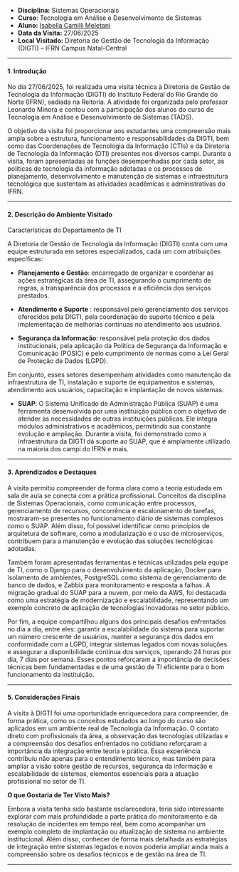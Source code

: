 - **Disciplina:** Sistemas Operacionais 
- **Curso**: Tecnologia em Análise e Desenvolvimento de Sistemas
- **Aluno:** [Isabella Camilli Meletani](https://github.com/isacamilli/)
- **Data da Visita:** 27/06/2025
- **Local Visitado:** Diretoria de Gestão de Tecnologia da Informação (DIGTI) – IFRN Campus Natal-Central

---
#### **1. Introdução**  
No dia 27/06/2025, foi realizada uma visita técnica à Diretoria de Gestão de Tecnologia da Informação (DIGTI) do Instituto Federal do Rio Grande do Norte (IFRN), sediada na Reitoria. A atividade foi organizada pelo professor Leonardo Minora e contou com a participação dos alunos do curso de Tecnologia em Análise e Desenvolvimento de Sistemas (TADS).

O objetivo da visita foi proporcionar aos estudantes uma compreensão mais ampla sobre a estrutura, funcionamento e responsabilidades da DIGTI, bem como das Coordenações de Tecnologia da Informação (CTIs) e da Diretoria de Tecnologia da Informação (DTI) presentes nos diversos campi. Durante a visita, foram apresentadas as funções desempenhadas por cada setor, as políticas de tecnologia da informação adotadas e os processos de planejamento, desenvolvimento e manutenção de sistemas e infraestrutura tecnológica que sustentam as atividades acadêmicas e administrativas do IFRN.

---

#### **2. Descrição do Ambiente Visitado**  
Características do Departamento de TI

A Diretoria de Gestão de Tecnologia da Informação (DIGTI) conta com uma equipe estruturada em setores especializados, cada um com atribuições específicas:


-  **Planejamento e Gestão**: encarregado de organizar e coordenar as ações estratégicas da área de TI, assegurando o cumprimento de regras, a transparência dos processos e a eficiência dos serviços prestados.

- **Atendimento e Suporte** : responsável pelo gerenciamento dos serviços oferecidos pela DIGTI, pela coordenação do suporte técnico e pela implementação de melhorias contínuas no atendimento aos usuários.

 - **Segurança da Informação**: responsável pela proteção dos dados institucionais, pela aplicação da Política de Segurança da Informação e Comunicação (POSIC) e pelo cumprimento de normas como a Lei Geral de Proteção de Dados (LGPD).

Em conjunto, esses setores desempenham atividades como manutenção da infraestrutura de TI, instalação e suporte de equipamentos e sistemas, atendimento aos usuários, capacitação e implantação de novos sistemas.

- **SUAP**:
O Sistema Unificado de Administração Pública (SUAP) é uma ferramenta desenvolvida por uma instituição pública com o objetivo de atender às necessidades de outras instituições públicas. Ele integra módulos administrativos e acadêmicos, permitindo sua constante evolução e ampliação. Durante a visita, foi demonstrado como a infraestrutura da DIGTI dá suporte ao SUAP, que é amplamente utilizado na maioria dos campi do IFRN e mais.
---

#### **3. Aprendizados e Destaques**  
A visita permitiu compreender de forma clara como a teoria estudada em sala de aula se conecta com a prática profissional. Conceitos da disciplina de Sistemas Operacionais, como comunicação entre processos, gerenciamento de recursos, concorrência e escalonamento de tarefas, mostraram-se presentes no funcionamento diário de sistemas complexos como o SUAP. Além disso, foi possível identificar como princípios de arquitetura de software, como a modularização e o uso de microserviços, contribuem para a manutenção e evolução das soluções tecnológicas adotadas.

Também foram apresentadas ferramentas e técnicas utilizadas pela equipe de TI, como o Django para o desenvolvimento da aplicação, Docker para isolamento de ambientes, PostgreSQL como sistema de gerenciamento de banco de dados, e Zabbix para monitoramento e resposta a falhas. A migração gradual do SUAP para a nuvem, por meio da AWS, foi destacada como uma estratégia de modernização e escalabilidade, representando um exemplo concreto de aplicação de tecnologias inovadoras no setor público.

Por fim, a equipe compartilhou alguns dos principais desafios enfrentados no dia a dia, entre eles: garantir a escalabilidade do sistema para suportar um número crescente de usuários, manter a segurança dos dados em conformidade com a LGPD, integrar sistemas legados com novas soluções e assegurar a disponibilidade contínua dos serviços, operando 24 horas por dia, 7 dias por semana. Esses pontos reforçaram a importância de decisões técnicas bem fundamentadas e de uma gestão de TI eficiente para o bom funcionamento da instituição.

---

#### **5. Considerações Finais**  
A visita à DIGTI foi uma oportunidade enriquecedora para compreender, de forma prática, como os conceitos estudados ao longo do curso são aplicados em um ambiente real de Tecnologia da Informação. O contato direto com profissionais da área, a observação das tecnologias utilizadas e a compreensão dos desafios enfrentados no cotidiano reforçaram a importância da integração entre teoria e prática. Essa experiência contribuiu não apenas para o entendimento técnico, mas também para ampliar a visão sobre gestão de recursos, segurança da informação e escalabilidade de sistemas, elementos essenciais para a atuação profissional no setor de TI.

**O que Gostaria de Ter Visto Mais?**

Embora a visita tenha sido bastante esclarecedora, teria sido interessante explorar com mais profundidade a parte prática do monitoramento e da resolução de incidentes em tempo real, bem como acompanhar um exemplo completo de implantação ou atualização de sistema no ambiente institucional. Além disso, conhecer de forma mais detalhada as estratégias de integração entre sistemas legados e novos poderia ampliar ainda mais a compreensão sobre os desafios técnicos e de gestão na área de TI.

---
